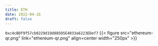 ```yaml
---
title: ETH
date: 2022-04-16
draft: false
---
```

`0xc4cBDf9f57cb0229d19d885D5E4033a6223EDef7`
{{< figure src="ethereum-qr.png" link="ethereum-qr.png" align=center width="250px" >}}